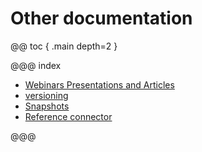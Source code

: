 # Other documentation 

@@ toc { .main depth=2 }

@@@ index

* [Webinars Presentations and Articles](webinars-presentations-articles.md)
* [versioning](versioning.md)
* [Snapshots](snapshots.md)
* [Reference connector](../reference.md)

@@@
